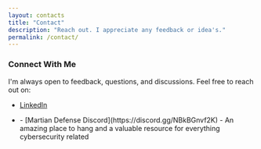 ```yaml
---
layout: contacts
title: "Contact"
description: "Reach out. I appreciate any feedback or idea's."
permalink: /contact/
---  
```


### Connect With Me

I'm always open to feedback, questions, and discussions. Feel free to reach out on:  


- [LinkedIn](https://www.linkedin.com/in/tdustin/)  
<!-- attempt to obfuscate my email.. -->
- <script type="text/javascript">
  document.write('<a href="mailto:' + '90dus.ty09' + '@' + 'gmail.com">Email</a>');
</script>
- [Martian Defense Discord](https://discord.gg/NBkBGnvf2K) - An amazing place to hang and a valuable resource for everything cybersecurity related
